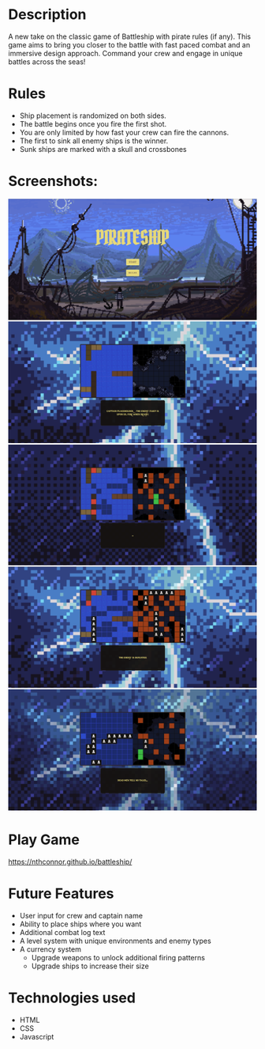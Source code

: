 <PIRATESHIP>

# Description

A new take on the classic game of Battleship with pirate rules (if any). This game aims to bring you closer to the battle with fast paced combat and an immersive design approach. Command your crew and engage in unique battles across the seas!

# Rules
   
- Ship placement is randomized on both sides.
- The battle begins once you fire the first shot.
 - You are only limited by how fast your crew can fire the cannons.
- The first to sink all enemy ships is the winner.
- Sunk ships are marked with a skull and crossbones

# Screenshots:
![title-screen](assets/screenshots/title_screenshot.png)
![start-screen](assets/screenshots/start_screenshot.png)
![gameplay-screen](assets/screenshots/gameplay_screenshot.png)
![win-screen](assets/screenshots/win_screenshot.png)
![lose-screen](assets/screenshots/lose_screenshot.png)

# Play Game
    
https://nthconnor.github.io/battleship/

# Future Features
   
- User input for crew and captain name
- Ability to place ships where you want
- Additional combat log text
 - A level system with unique environments and enemy types
 - A currency system
    - Upgrade weapons to unlock additional firing patterns
    - Upgrade ships to increase their size

# Technologies used
- HTML
- CSS
- Javascript
